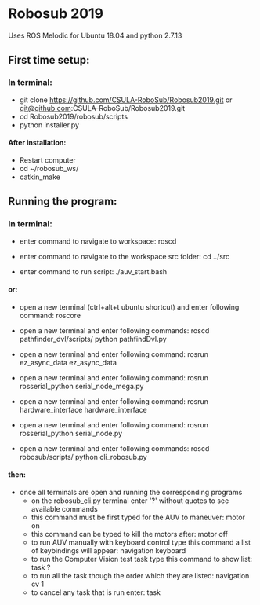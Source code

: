 # Robosub 2019

Uses ROS Melodic for Ubuntu 18.04
and python 2.7.13

## First time setup:

### In terminal:
- git clone https://github.com/CSULA-RoboSub/Robosub2019.git or git@github.com:CSULA-RoboSub/Robosub2019.git
- cd Robosub2019/robosub/scripts
- python installer.py

#### After installation:
- Restart computer
- cd ~/robosub_ws/
- catkin_make

## Running the program:

### In terminal:
- enter command to navigate to workspace:
	roscd

- enter command to navigate to the workspace src folder:
	cd ../src

- enter command to run script:
	./auv_start.bash

#### or:

- open a new terminal (ctrl+alt+t ubuntu shortcut) and enter following command:
	roscore

- open a new terminal and enter following commands:
		roscd pathfinder_dvl/scripts/
		python pathfindDvl.py

- open a new terminal and enter following command:
	rosrun ez_async_data ez_async_data

- open a new terminal and enter following command:
	rosrun rosserial_python serial_node_mega.py

- open a new terminal and enter following command:
		rosrun hardware_interface hardware_interface

- open a new terminal and enter following command:
		rosrun rosserial_python serial_node.py

- open a new terminal and enter following commands:
		roscd robosub/scripts/
		python cli_robosub.py


#### then:

- once all terminals are open and running the corresponding programs
	- on the robosub_cli.py terminal enter '?' without quotes to see
	  available commands
	- this command must be first typed for the AUV to maneuver:
		motor on
	- this command can be typed to kill the motors after:
		motor off
	- to run AUV manually with keyboard control type this command
	  a list of keybindings will appear:
		navigation keyboard
	- to run the Computer Vision test task type this command to show list:
		task ?
	- to run all the task though the order which they are listed:
		navigation cv 1
	- to cancel any task that is run enter:
		task
